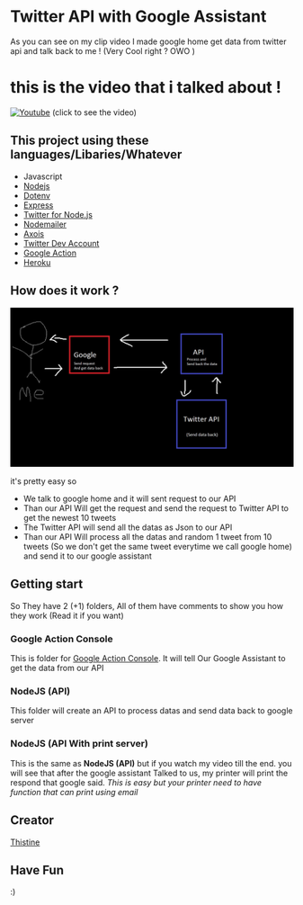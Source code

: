# Twitter API with Google Assistant
As you can see on my clip video I made google home get data from twitter api and talk back to me ! (Very Cool right ? OWO )
# this is the video that i talked about !
[![Youtube](https://i.ytimg.com/vi/Dtvg-oja5yQ/maxresdefault.jpg)](https://youtu.be/Dtvg-oja5yQ)
(click to see the video)

## This project using these languages/Libaries/Whatever
* Javascript
* [Nodejs](https://nodejs.org/en/)
* [Dotenv](https://www.npmjs.com/package/dotenv)
* [Express](https://expressjs.com/)
* [Twitter for Node.js ](https://www.npmjs.com/package/twitter)
* [Nodemailer](https://nodemailer.com/about/)
* [Axois](https://www.npmjs.com/package/axios)
* [Twitter Dev Account](https://developer.twitter.com/)
* [Google Action](https://console.actions.google.com/)
* [Heroku](https://http://heroku.com/)

## How does it work ?
![How does it Work](docs/images/r1.jpg)

it's pretty easy so 
* We talk to google home and it will sent request to our API
* Than our API Will get the request and send the request to Twitter API to get the newest 10 tweets
* The Twitter API will send all the datas as Json to our API 
* Than our API Will process all the datas and random 1 tweet from 10 tweets (So we don't get the same tweet everytime we call google home) and send it to our google assistant

## Getting start
So They have 2 (+1) folders, All of them have comments to show you how they work (Read it if you want)

### Google Action Console
This is folder for [Google Action Console](https://console.actions.google.com/).
It will tell Our Google Assistant to get the data from our API

### NodeJS (API)
This folder will create an API to process datas and send data back to google server

### NodeJS (API With print server)
This is the same as **NodeJS (API)** but if you watch my video till the end. you will see that after the google assistant Talked to us, my printer will print the respond that google said.
*This is easy but your printer need to have function that can print using email*

## Creator
[Thistine](https://thistine.com)

## Have Fun
:)
